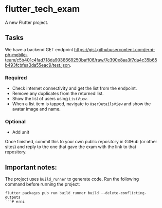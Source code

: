 # flutter_tech_exam

A new Flutter project.

## Tasks

We have a backend GET endpoint https://gist.githubusercontent.com/erni-ph-mobile-team/c5b401c4fad718da9038669250baff06/raw/7e390e8aa3f7da4c35b65b493fcbfea3da55eac9/test.json.

### Required
- Check internet connectivity and get the list from the endpoint.
- Remove any duplicates from the returned list.
- Show the list of users using `ListView`.
- When a list item is tapped, navigate to `UserDetailsView` and show the avatar image and name.

### Optional
- Add unit 

Once finished, commit this to your own public repository in GitHub (or other sites) and reply to the one that gave the exam with the link to that repository.
  

## Important notes:

The project uses `build_runner` to generate code. Run the following command before running the project:


```
flutter packages pub run build_runner build --delete-conflicting-outputs
```#   e r n i  
 